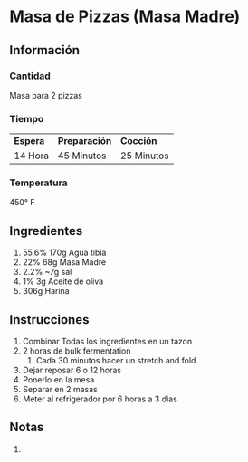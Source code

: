 # Masa de Pizzas \(Masa Madre\)

## Información

### Cantidad

Masa para 2 pizzas

### Tiempo

|  |  |  |
| :--- | :--- | :--- |
| **Espera** | **Preparación** | **Cocción** |
| 14 Hora | 45 Minutos | 25 Minutos |

### Temperatura

450° F

## Ingredientes

1. 55.6% 170g Agua tibia
2. 22% 68g Masa Madre
3. 2.2% ~7g sal
4. 1% 3g Aceite de oliva
5. 306g Harina

## Instrucciones

1. Combinar Todas los ingredientes en un tazon
2. 2 horas de bulk fermentation
   1. Cada 30 minutos hacer un stretch and fold
3. Dejar reposar 6 o 12 horas
4. Ponerlo en la mesa
5. Separar en 2 masas
6. Meter al refrigerador por 6 horas a 3 dias

## Notas

1.

